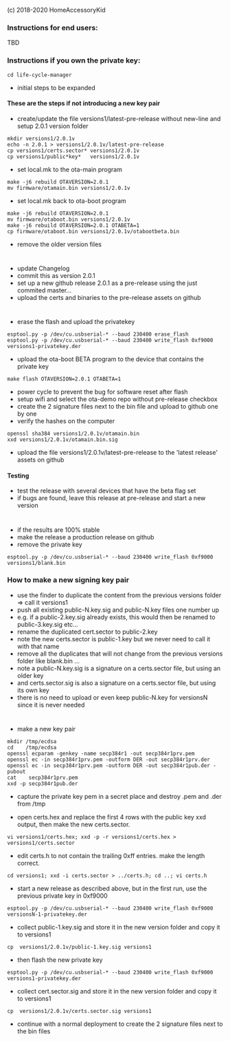 (c) 2018-2020 HomeAccessoryKid

### Instructions for end users:
TBD

### Instructions if you own the private key:
```
cd life-cycle-manager
```
- initial steps to be expanded

#### These are the steps if not introducing a new key pair
- create/update the file versions1/latest-pre-release without new-line and setup 2.0.1 version folder
```
mkdir versions1/2.0.1v
echo -n 2.0.1 > versions1/2.0.1v/latest-pre-release
cp versions1/certs.sector* versions1/2.0.1v
cp versions1/public*key*   versions1/2.0.1v
```
- set local.mk to the ota-main program
```
make -j6 rebuild OTAVERSION=2.0.1
mv firmware/otamain.bin versions1/2.0.1v
```
- set local.mk back to ota-boot program
```
make -j6 rebuild OTAVERSION=2.0.1
mv firmware/otaboot.bin versions1/2.0.1v
make -j6 rebuild OTAVERSION=2.0.1 OTABETA=1
cp firmware/otaboot.bin versions1/2.0.1v/otabootbeta.bin
```
- remove the older version files
#
- update Changelog
- commit this as version 2.0.1  
- set up a new github release 2.0.1 as a pre-release using the just commited master...  
- upload the certs and binaries to the pre-release assets on github  
#
- erase the flash and upload the privatekey
```
esptool.py -p /dev/cu.usbserial-* --baud 230400 erase_flash 
esptool.py -p /dev/cu.usbserial-* --baud 230400 write_flash 0xf9000 versions1-privatekey.der
```
- upload the ota-boot BETA program to the device that contains the private key
```
make flash OTAVERSION=2.0.1 OTABETA=1
```
- power cycle to prevent the bug for software reset after flash  
- setup wifi and select the ota-demo repo without pre-release checkbox  
- create the 2 signature files next to the bin file and upload to github one by one  
- verify the hashes on the computer  
```
openssl sha384 versions1/2.0.1v/otamain.bin
xxd versions1/2.0.1v/otamain.bin.sig
```

- upload the file versions1/2.0.1v/latest-pre-release to the 'latest release' assets on github

#### Testing

- test the release with several devices that have the beta flag set  
- if bugs are found, leave this release at pre-release and start a new version
#
- if the results are 100% stable  
- make the release a production release on github  
- remove the private key  
```
esptool.py -p /dev/cu.usbserial-* --baud 230400 write_flash 0xf9000 versions1/blank.bin
```


### How to make a new signing key pair

- use the finder to duplicate the content from the previous versions folder => call it versions1  
- push all existing public-N.key.sig and public-N.key files one number up  
- e.g. if a public-2.key.sig already exists, this would then be renamed to public-3.key.sig etc...  
- rename the duplicated cert.sector to public-2.key
- note the new certs.sector is public-1.key but we never need to call it with that name  
- remove all the duplicates that will not change from the previous versions folder like blank.bin ...  
- note a public-N.key.sig is a signature on a certs.sector file, but using an older key  
- and certs.sector.sig is also a signature on a certs.sector file, but using its own key  
- there is no need to upload or even keep public-N.key for versionsN since it is never needed  
#
- make a new key pair
```
mkdir /tmp/ecdsa
cd    /tmp/ecdsa
openssl ecparam -genkey -name secp384r1 -out secp384r1prv.pem
openssl ec -in secp384r1prv.pem -outform DER -out secp384r1prv.der
openssl ec -in secp384r1prv.pem -outform DER -out secp384r1pub.der -pubout
cat    secp384r1prv.pem
xxd -p secp384r1pub.der
```
- capture the private key pem in a secret place and destroy .pem and .der from /tmp

- open certs.hex and replace the first 4 rows with the public key xxd output, then make the new certs.sector.
```
vi versions1/certs.hex; xxd -p -r versions1/certs.hex > versions1/certs.sector
```
- edit certs.h to not contain the trailing 0xff entries. make the length correct.
```
cd versions1; xxd -i certs.sector > ../certs.h; cd ..; vi certs.h
```
- start a new release as described above, but in the first run, use the previous private key in 0xf9000
```
esptool.py -p /dev/cu.usbserial-* --baud 230400 write_flash 0xf9000 versionsN-1-privatekey.der
```
- collect public-1.key.sig and store it in the new version folder and copy it to versions1
```
cp  versions1/2.0.1v/public-1.key.sig versions1
```
- then flash the new private key
```
esptool.py -p /dev/cu.usbserial-* --baud 230400 write_flash 0xf9000 versions1-privatekey.der
```
- collect cert.sector.sig and store it in the new version folder and copy it to versions1 
```
cp  versions1/2.0.1v/certs.sector.sig versions1
```
- continue with a normal deployment to create the 2 signature files next to the bin files
